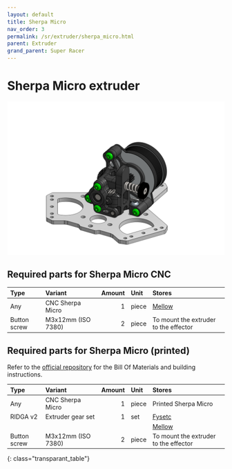 ```yaml
---
layout: default
title: Sherpa Micro
nav_order: 3
permalink: /sr/extruder/sherpa_micro.html
parent: Extruder
grand_parent: Super Racer
---
```


# Sherpa Micro extruder

![Sherpa Micro](/assets/images/sr/extruder/sherpa_micro.png)

## Required parts for Sherpa Micro CNC

| Type             | Variant                           | Amount | Unit  |                           Stores                            |
|:-----------------|:----------------------------------|-------:|:------|:------------------------------------------------------------|
| Any              | CNC Sherpa Micro                  |      1 | piece | [Mellow](https://s.click.aliexpress.com/e/_DFTy353)         |
| Button screw     | M3x12mm (ISO 7380)                |      2 | piece | To mount the extruder to the effector                       |

## Required parts for Sherpa Micro (printed)

Refer to the [official repository](https://github.com/Annex-Engineering/Sherpa_Micro-Extruder) for the Bill Of Materials and building instructions.

| Type             | Variant                           | Amount | Unit  |                           Stores                            |
|:-----------------|:----------------------------------|-------:|:------|:------------------------------------------------------------|
| Any              | CNC Sherpa Micro                  |      1 | piece | Printed Sherpa Micro                                        |
| RIDGA v2         | Extruder gear set                 |      1 | set   | [Fysetc](https://s.click.aliexpress.com/e/_Dmjv2cN)         |
|                  |                                   |        |       | [Mellow](https://s.click.aliexpress.com/e/_DDUsR53)         |
| Button screw     | M3x12mm (ISO 7380)                |      2 | piece | To mount the extruder to the effector                       |
{: class="transparant_table"}
